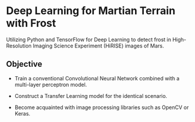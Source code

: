 # Deep Learning for Martian Terrain with Frost
Utilizing Python and TensorFlow for Deep Learning to detect frost in High-Resolution Imaging Science Experiment (HiRISE) images of Mars.

## Objective
- Train a conventional Convolutional Neural Network combined with a multi-layer perceptron model. 

- Construct a Transfer Learning model for the identical scenario.

- Become acquainted with image processing libraries such as OpenCV or Keras.



